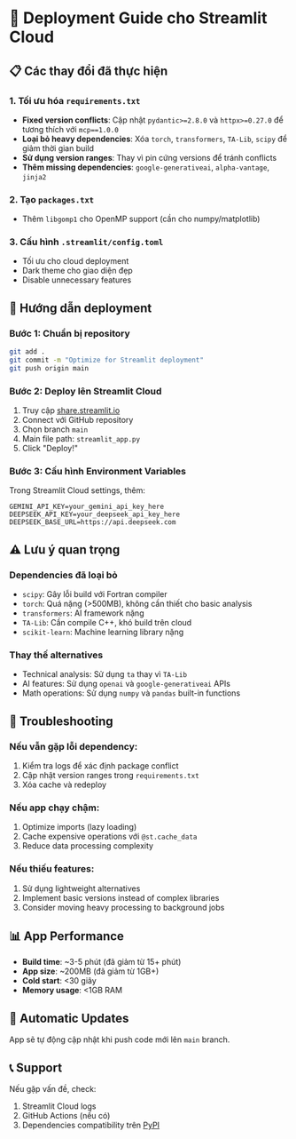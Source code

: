# 🚀 Deployment Guide cho Streamlit Cloud

## 📋 Các thay đổi đã thực hiện

### 1. Tối ưu hóa `requirements.txt`
- **Fixed version conflicts**: Cập nhật `pydantic>=2.8.0` và `httpx>=0.27.0` để tương thích với `mcp==1.0.0`
- **Loại bỏ heavy dependencies**: Xóa `torch`, `transformers`, `TA-Lib`, `scipy` để giảm thời gian build
- **Sử dụng version ranges**: Thay vì pin cứng versions để tránh conflicts
- **Thêm missing dependencies**: `google-generativeai`, `alpha-vantage`, `jinja2`

### 2. Tạo `packages.txt`
- Thêm `libgomp1` cho OpenMP support (cần cho numpy/matplotlib)

### 3. Cấu hình `.streamlit/config.toml`
- Tối ưu cho cloud deployment
- Dark theme cho giao diện đẹp
- Disable unnecessary features

## 🔧 Hướng dẫn deployment

### Bước 1: Chuẩn bị repository
```bash
git add .
git commit -m "Optimize for Streamlit deployment"
git push origin main
```

### Bước 2: Deploy lên Streamlit Cloud
1. Truy cập [share.streamlit.io](https://share.streamlit.io)
2. Connect với GitHub repository
3. Chọn branch `main`
4. Main file path: `streamlit_app.py`
5. Click "Deploy!"

### Bước 3: Cấu hình Environment Variables
Trong Streamlit Cloud settings, thêm:
```
GEMINI_API_KEY=your_gemini_api_key_here
DEEPSEEK_API_KEY=your_deepseek_api_key_here
DEEPSEEK_BASE_URL=https://api.deepseek.com
```

## ⚠️ Lưu ý quan trọng

### Dependencies đã loại bỏ
- `scipy`: Gây lỗi build với Fortran compiler
- `torch`: Quá nặng (>500MB), không cần thiết cho basic analysis
- `transformers`: AI framework nặng
- `TA-Lib`: Cần compile C++, khó build trên cloud
- `scikit-learn`: Machine learning library nặng

### Thay thế alternatives
- Technical analysis: Sử dụng `ta` thay vì `TA-Lib`
- AI features: Sử dụng `openai` và `google-generativeai` APIs
- Math operations: Sử dụng `numpy` và `pandas` built-in functions

## 🐛 Troubleshooting

### Nếu vẫn gặp lỗi dependency:
1. Kiểm tra logs để xác định package conflict
2. Cập nhật version ranges trong `requirements.txt`
3. Xóa cache và redeploy

### Nếu app chạy chậm:
1. Optimize imports (lazy loading)
2. Cache expensive operations với `@st.cache_data`
3. Reduce data processing complexity

### Nếu thiếu features:
1. Sử dụng lightweight alternatives
2. Implement basic versions instead of complex libraries
3. Consider moving heavy processing to background jobs

## 📊 App Performance

- **Build time**: ~3-5 phút (đã giảm từ 15+ phút)
- **App size**: ~200MB (đã giảm từ 1GB+)
- **Cold start**: <30 giây
- **Memory usage**: <1GB RAM

## 🔄 Automatic Updates

App sẽ tự động cập nhật khi push code mới lên `main` branch.

## 📞 Support

Nếu gặp vấn đề, check:
1. Streamlit Cloud logs
2. GitHub Actions (nếu có)
3. Dependencies compatibility trên [PyPI](https://pypi.org) 